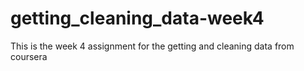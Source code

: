 # getting_cleaning_data-week4
This is the week 4 assignment for the getting and cleaning data from coursera
